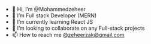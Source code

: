 - 👋 Hi, I’m @Mohammedzeheer
- 👀 I’m Full stack Developer (MERN)
- 🌱 I’m currently learning React JS
- 💞️ I’m looking to collaborate on any Full-stack projects
- 📫 How to reach me @zeheerzak@gmail.com

<!---
Mohammedzeheer/Mohammedzeheer is a ✨ special ✨ repository because its `README.md` (this file) appears on your GitHub profile.
You can click the Preview link to take a look at your changes.
--->
